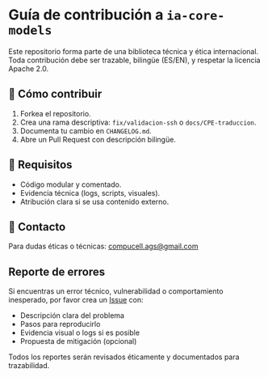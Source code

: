 # Guía de contribución a `ia-core-models`

Este repositorio forma parte de una biblioteca técnica y ética internacional. Toda contribución debe ser trazable, bilingüe (ES/EN), y respetar la licencia Apache 2.0.

## 🧩 Cómo contribuir

1. Forkea el repositorio.
2. Crea una rama descriptiva: `fix/validacion-ssh` o `docs/CPE-traduccion`.
3. Documenta tu cambio en `CHANGELOG.md`.
4. Abre un Pull Request con descripción bilingüe.

## 🧠 Requisitos

- Código modular y comentado.
- Evidencia técnica (logs, scripts, visuales).
- Atribución clara si se usa contenido externo.

## 🤝 Contacto

Para dudas éticas o técnicas: [compucell.ags@gmail.com](mailto:compucell.ags@gmail.com)

## Reporte de errores

Si encuentras un error técnico, vulnerabilidad o comportamiento inesperado, por favor crea un [Issue](https://github.com/CompuCellags/ia-core-models/edit/main/docs/CONTRIBUTING.md) con:

- Descripción clara del problema
- Pasos para reproducirlo
- Evidencia visual o logs si es posible
- Propuesta de mitigación (opcional)

Todos los reportes serán revisados éticamente y documentados para trazabilidad.

